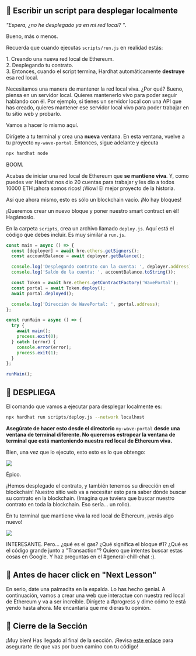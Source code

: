 👀 Escribir un script para desplegar localmente
-------------------------------------

*"Espera, ¿no he desplegado ya en mi red local? "*.

Bueno, más o menos.

Recuerda que cuando ejecutas `scripts/run.js` en realidad estás:

1\. Creando una nueva red local de Ethereum.\
2\. Desplegando tu contrato.\
3\. Entonces, cuando el script termina, Hardhat automáticamente **destruye** esa red local.

Necesitamos una manera de mantener la red local viva. ¿Por qué? Bueno, piensa en un servidor local. Quieres mantenerlo vivo para poder seguir hablando con él. Por ejemplo, si tienes un servidor local con una API que has creado, quieres mantener ese servidor local vivo para poder trabajar en tu sitio web y probarlo.

Vamos a hacer lo mismo aquí.

Dirígete a tu terminal y crea una **nueva** ventana. En esta ventana, vuelve a tu proyecto `my-wave-portal`. Entonces, sigue adelante y ejecuta

```bash
npx hardhat node
```

BOOM.

Acabas de iniciar una red local de Ethereum que **se mantiene viva**. Y, como puedes ver Hardhat nos dio 20 cuentas para trabajar y les dio a todos 10000 ETH ¡ahora somos ricos! ¡Wow! El mejor proyecto de la historia.

Así que ahora mismo, esto es sólo un blockchain vacío. ¡No hay bloques!

¡Queremos crear un nuevo bloque y poner nuestro smart contract en él! Hagámoslo.

En la carpeta `scripts`, crea un archivo llamado `deploy.js`. Aquí está el código que debes incluir. Es muy similar a `run.js`.

```javascript
const main = async () => {
  const [deployer] = await hre.ethers.getSigners();
  const accountBalance = await deployer.getBalance();

  console.log('Desplegando contrato con la cuenta: ', deployer.address);
  console.log('Saldo de la cuenta: ', accountBalance.toString());

  const Token = await hre.ethers.getContractFactory('WavePortal');
  const portal = await Token.deploy();
  await portal.deployed();

  console.log('Dirección de WavePortal: ', portal.address);
};

const runMain = async () => {
  try {
    await main();
    process.exit(0);
  } catch (error) {
    console.error(error);
    process.exit(1);
  }
};

runMain();
```

🎉 DESPLIEGA
---------

El comando que vamos a ejecutar para desplegar localmente es:

```bash
npx hardhat run scripts/deploy.js --network localhost
```

**Asegúrate de hacer esto desde el directorio** `my-wave-portal` **desde una ventana de terminal diferente. No queremos estropear la ventana de terminal que está manteniendo nuestra red local de Ethereum viva.**

Bien, una vez que lo ejecuto, esto esto es lo que obtengo:

![](https://i.imgur.com/ZXehYOk.png)

Épico.

¡Hemos desplegado el contrato, y también tenemos su dirección en el blockchain! Nuestro sitio web va a necesitar esto para saber dónde buscar su contrato en la blockchain. (Imagina que tuviera que buscar nuestro contrato en toda la blockchain. Eso sería... un rollo).

En tu terminal que mantiene viva la red local de Ethereum, ¡verás algo nuevo!

![](https://i.imgur.com/DmhZRJN.png)

INTERESANTE. Pero... ¿qué es el gas? ¿Qué significa el bloque #1? ¿Qué es el código grande junto a "Transaction"? Quiero que intentes buscar estas cosas en Google. Y haz preguntas en el #general-chill-chat :).


🚨 Antes de hacer click en "Next Lesson"
-------------------------------------------

En serio, date una palmadita en la espalda. Lo has hecho genial. A continuación, vamos a crear una web que interactue con nuestra red local de Ethereum y va a ser increíble. Dirígete a #progress y dime cómo te está yendo hasta ahora. Me encantaría que me dieras tu opinión.


🎁 Cierre de la Sección
------------------

¡Muy bien! Has llegado al final de la sección. ¡Revisa [este enlace](https://gist.github.com/adilanchian/9f745fdfa9186047e7a779c02f4bffb7) para asegurarte de que vas por buen camino con tu código!

